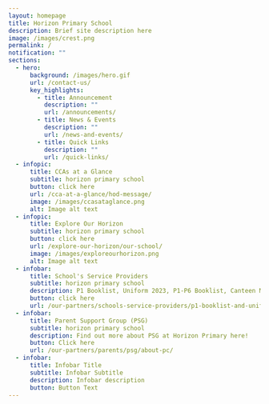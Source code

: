 ```yaml
---
layout: homepage
title: Horizon Primary School
description: Brief site description here
image: /images/crest.png
permalink: /
notification: ""
sections:
  - hero:
      background: /images/hero.gif
      url: /contact-us/
      key_highlights:
        - title: Announcement
          description: ""
          url: /announcements/
        - title: News & Events
          description: ""
          url: /news-and-events/
        - title: Quick Links
          description: ""
          url: /quick-links/
  - infopic:
      title: CCAs at a Glance
      subtitle: horizon primary school
      button: click here
      url: /cca-at-a-glance/hod-message/
      image: /images/ccasataglance.png
      alt: Image alt text
  - infopic:
      title: Explore Our Horizon
      subtitle: horizon primary school
      button: click here
      url: /explore-our-horizon/our-school/
      image: /images/exploreourhorizon.png
      alt: Image alt text
  - infobar:
      title: School's Service Providers
      subtitle: horizon primary school
      description: P1 Booklist, Uniform 2023, P1-P6 Booklist, Canteen Menus 2022
      button: click here
      url: /our-partners/schools-service-providers/p1-booklist-and-uniform-2023/
  - infobar:
      title: Parent Support Group (PSG)
      subtitle: horizon primary school
      description: Find out more about PSG at Horizon Primary here!
      button: Click here
      url: /our-partners/parents/psg/about-pc/
  - infobar:
      title: Infobar Title
      subtitle: Infobar Subtitle
      description: Infobar description
      button: Button Text
---
```

